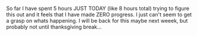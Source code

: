 So far I have spent 5 hours JUST TODAY (like 8 hours total) trying to figure this out and it feels that I have made ZERO progress. I just can't seem to get a grasp on whats happening. I will be back for this maybe next weeek, but probably not until thanksgiving break...
